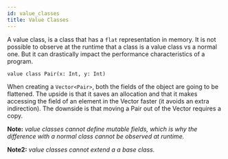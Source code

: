 ```yaml
---
id: value_classes
title: Value Classes
---
```


A value class, is a class that has a `flat` representation in memory. It is not possible to observe at the runtime that a class is a value class vs a normal one. But it can drastically impact the performance characteristics of a program.

```
value class Pair(x: Int, y: Int)
```

When creating a `Vector<Pair>`, both the fields of the object are going to be flattened. The upside is that it saves an allocation and that it makes accessing the field of an element in the Vector faster (it avoids an extra indirection). The downside is that moving a Pair out of the Vector requires a copy.

**Note:** *value classes cannot define mutable fields, which is why the difference with a normal class cannot be observed at runtime.*

**Note2:** *value classes cannot extend a a base class.*
